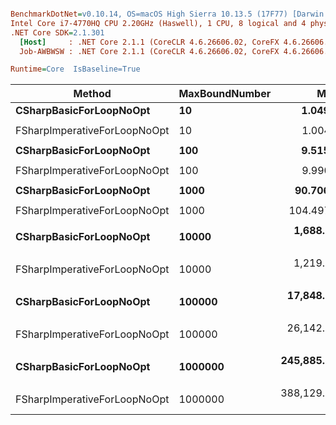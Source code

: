 ``` ini

BenchmarkDotNet=v0.10.14, OS=macOS High Sierra 10.13.5 (17F77) [Darwin 17.6.0]
Intel Core i7-4770HQ CPU 2.20GHz (Haswell), 1 CPU, 8 logical and 4 physical cores
.NET Core SDK=2.1.301
  [Host]     : .NET Core 2.1.1 (CoreCLR 4.6.26606.02, CoreFX 4.6.26606.05), 64bit RyuJIT
  Job-AWBWSW : .NET Core 2.1.1 (CoreCLR 4.6.26606.02, CoreFX 4.6.26606.05), 64bit RyuJIT

Runtime=Core  IsBaseline=True  

```
|                       Method | MaxBoundNumber |           Mean |         Error |        StdDev |             Min |            Max |         Median | Scaled | Rank |      Gen 0 |     Gen 1 |     Gen 2 |  Allocated |
|----------------------------- |--------------- |---------------:|--------------:|--------------:|----------------:|---------------:|---------------:|-------:|-----:|-----------:|----------:|----------:|-----------:|
|      **CSharpBasicForLoopNoOpt** |             **10** |       **1.049 us** |     **0.0087 us** |     **0.0081 us** |       **1.0355 us** |       **1.062 us** |       **1.049 us** |   **1.00** |    **1** |     **0.1125** |         **-** |         **-** |      **720 B** |
|                              |                |                |               |               |                 |                |                |        |      |            |           |           |            |
| FSharpImperativeForLoopNoOpt |             10 |       1.004 us |     0.0093 us |     0.0077 us |       0.9921 us |       1.015 us |       1.002 us |   1.00 |    1 |     0.1106 |         - |         - |      704 B |
|                              |                |                |               |               |                 |                |                |        |      |            |           |           |            |
|      **CSharpBasicForLoopNoOpt** |            **100** |       **9.515 us** |     **0.1835 us** |     **0.2450 us** |       **9.2049 us** |      **10.066 us** |       **9.430 us** |   **1.00** |    **1** |     **0.9460** |    **0.0153** |         **-** |     **5992 B** |
|                              |                |                |               |               |                 |                |                |        |      |            |           |           |            |
| FSharpImperativeForLoopNoOpt |            100 |       9.990 us |     0.0698 us |     0.0653 us |       9.8710 us |      10.106 us |       9.992 us |   1.00 |    1 |     1.0986 |    0.0153 |         - |     6992 B |
|                              |                |                |               |               |                 |                |                |        |      |            |           |           |            |
|      **CSharpBasicForLoopNoOpt** |           **1000** |      **90.706 us** |     **0.4931 us** |     **0.4613 us** |      **90.0775 us** |      **91.667 us** |      **90.717 us** |   **1.00** |    **1** |     **8.5449** |    **0.9766** |         **-** |    **54480 B** |
|                              |                |                |               |               |                 |                |                |        |      |            |           |           |            |
| FSharpImperativeForLoopNoOpt |           1000 |     104.497 us |     0.5494 us |     0.5139 us |     103.9038 us |     105.609 us |     104.346 us |   1.00 |    1 |    10.9863 |    1.3428 |         - |    69872 B |
|                              |                |                |               |               |                 |                |                |        |      |            |           |           |            |
|      **CSharpBasicForLoopNoOpt** |          **10000** |   **1,688.618 us** |    **11.3649 us** |    **10.0747 us** |   **1,670.5331 us** |   **1,709.486 us** |   **1,686.985 us** |   **1.00** |    **1** |   **123.0469** |   **62.5000** |   **41.0156** |   **679536 B** |
|                              |                |                |               |               |                 |                |                |        |      |            |           |           |            |
| FSharpImperativeForLoopNoOpt |          10000 |   1,219.951 us |     9.7523 us |     9.1223 us |   1,204.7444 us |   1,232.276 us |   1,219.754 us |   1.00 |    1 |   115.2344 |   52.7344 |         - |   737072 B |
|                              |                |                |               |               |                 |                |                |        |      |            |           |           |            |
|      **CSharpBasicForLoopNoOpt** |         **100000** |  **17,848.165 us** |   **269.5988 us** |   **252.1828 us** |  **17,539.2875 us** |  **18,323.694 us** |  **17,750.381 us** |   **1.00** |    **1** |  **1093.7500** |  **843.7500** |  **687.5000** |  **6307096 B** |
|                              |                |                |               |               |                 |                |                |        |      |            |           |           |            |
| FSharpImperativeForLoopNoOpt |         100000 |  26,142.874 us |   243.4928 us |   227.7633 us |  25,700.1031 us |  26,465.541 us |  26,144.384 us |   1.00 |    1 |  1187.5000 |  531.2500 |  250.0000 |  7409266 B |
|                              |                |                |               |               |                 |                |                |        |      |            |           |           |            |
|      **CSharpBasicForLoopNoOpt** |        **1000000** | **245,885.830 us** | **1,799.0608 us** | **1,682.8424 us** | **242,318.1594 us** | **248,563.909 us** | **246,101.409 us** |   **1.00** |    **1** |  **6312.5000** | **2375.0000** | **1125.0000** | **58907262 B** |
|                              |                |                |               |               |                 |                |                |        |      |            |           |           |            |
| FSharpImperativeForLoopNoOpt |        1000000 | 388,129.081 us | 3,612.1945 us | 3,378.8487 us | 381,453.5313 us | 393,548.406 us | 388,716.781 us |   1.00 |    1 | 11750.0000 | 4875.0000 | 1312.5000 | 74129574 B |
